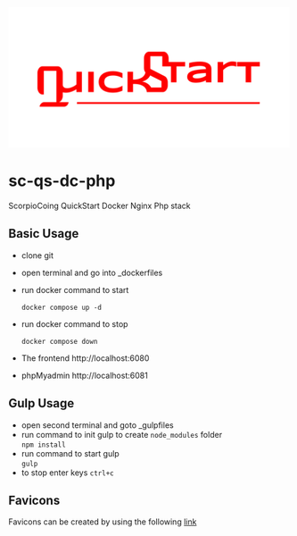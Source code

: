 ![image](quickstart-github-banner.png)

# sc-qs-dc-php

ScorpioCoing QuickStart Docker Nginx Php stack

## Basic Usage

- clone git
- open terminal and go into \_dockerfiles
- run docker command to start
  ```
  docker compose up -d
  ```
- run docker command to stop
  ```
  docker compose down
  ```
- The frontend http://localhost:6080

- phpMyadmin http://localhost:6081

## Gulp Usage

- open second terminal and goto \_gulpfiles
- run command to init gulp to create `node_modules` folder  
  `npm install`
- run command to start gulp  
  `gulp`
- to stop enter keys `ctrl+c`

## Favicons

Favicons can be created by using the following
[link](https://www.favicon-generator.org/)
